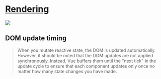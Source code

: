 # [Rendering](https://vuejs.org/guide/extras/rendering-mechanism.html)
![](https://vuejs.org/assets/render-pipeline.CwxnH_lZ.png)

## DOM update timing
> When you mutate reactive state, the DOM is updated automatically. However, it should be noted that the DOM updates are not applied synchronously. Instead, Vue buffers them until the "next tick" in the update cycle to ensure that each component updates only once no matter how many state changes you have made.